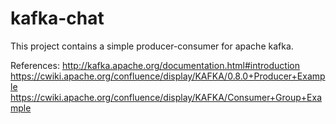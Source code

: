 kafka-chat
==========

This project contains a simple producer-consumer for apache kafka.

References:
http://kafka.apache.org/documentation.html#introduction
https://cwiki.apache.org/confluence/display/KAFKA/0.8.0+Producer+Example
https://cwiki.apache.org/confluence/display/KAFKA/Consumer+Group+Example

